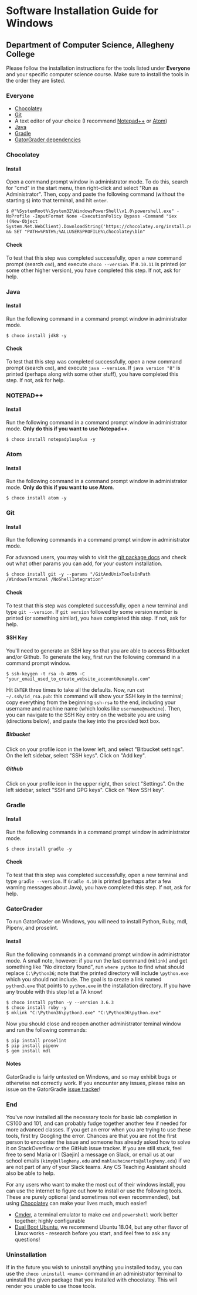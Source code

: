 # Software Installation Guide for Windows

## Department of Computer Science, Allegheny College

Please follow the installation instructions for the tools listed under **Everyone** and your specific computer science course. Make sure to install the tools in the order they are listed.

### Everyone

- [Chocolatey](#chocolatey)
- [Git](#git)
- A text editor of your choice (I recommend [Notepad++](#notepad) or [Atom](https://atom.io/))
- [Java](#java)
- [Gradle](#gradle-steps)
- [GatorGrader dependencies](#gatorgrader)

### Chocolatey

#### Install

Open a command prompt window in administrator mode. To do this, search for "cmd" in the start menu, then right-click and select "Run as Administrator". Then, copy and paste the following command (without the starting `$`) into that terminal, and hit `enter`.

```
$ @"%SystemRoot%\System32\WindowsPowerShell\v1.0\powershell.exe" -NoProfile -InputFormat None -ExecutionPolicy Bypass -Command "iex ((New-Object System.Net.WebClient).DownloadString('https://chocolatey.org/install.ps1'))" && SET "PATH=%PATH%;%ALLUSERSPROFILE%\chocolatey\bin"
```

#### Check

To test that this step was completed successfully, open a new command prompt (search `cmd`), and execute `choco --version`. If `0.10.11` is printed (or some other higher version), you have completed this step. If not, ask for help.

### Java

#### Install

Run the following command in a command prompt window in administrator mode.

```
$ choco install jdk8 -y
```

#### Check

To test that this step was completed successfully, open a new command prompt (search `cmd`), and execute `java --version`. If `java version "8"` is printed (perhaps along with some other stuff), you have completed this step. If not, ask for help.

### NOTEPAD++

#### Install

Run the following command in a command prompt window in administrator mode. **Only do this if you want to use Notepad++**.

```
$ choco install notepadplusplus -y
```

### Atom

#### Install

Run the following command in a command prompt window in administrator mode. **Only do this if you want to use Atom**.

```
$ choco install atom -y
```

### Git

#### Install

Run the following commands in a command prompt window in administrator mode.

For advanced users, you may wish to visit the [git package docs](https://chocolatey.org/packages/git) and check out what other params you can add, for your custom installation.

```
$ choco install git -y --params "/GitAndUnixToolsOnPath /WindowsTerminal /NoShellIntegration"
```

#### Check

To test that this step was completed successfully, open a new terminal and type `git --version`. If `git version` followed by some version number is printed (or something similar), you have completed this step. If not, ask for help.

#### SSH Key

You'll need to generate an SSH key so that you are able to access Bitbucket and/or Github. To generate the key, first run the following command in a command prompt window.

```
$ ssh-keygen -t rsa -b 4096 -C "your_email_used_to_create_website_account@example.com"
```

Hit `ENTER` three times to take all the defaults. Now, run `cat ~/.ssh/id_rsa.pub`: this command will show your SSH key in the terminal; copy everything from the beginning `ssh-rsa` to the end, including your username and machine name (which looks like `username@machine`). Then, you can navigate to the SSH Key entry on the website you are using (directions below), and paste the key into the provided text box.

##### Bitbucket

Click on your profile icon in the lower left, and select "Bitbucket settings". On the left sidebar, select "SSH keys". Click on "Add key".

##### Github

Click on your profile icon in the upper right, then select "Settings". On the left sidebar, select "SSH and GPG keys". Click on "New SSH key".

### Gradle

#### Install

Run the following commands in a command prompt window in administrator mode.

```
$ choco install gradle -y
```

#### Check

To test that this step was completed successfully, open a new terminal and type `gradle --version`. If `Gradle 4.10` is printed (perhaps after a few warning messages about Java), you have completed this step. If not, ask for help.

### GatorGrader

To run GatorGrader on Windows, you will need to install Python, Ruby, mdl, Pipenv, and proselint.

#### Install

Run the following commands in a command prompt window in administrator mode. A small note, however: if you run the last command (`mklink`) and get something like "No directory found", run `where python` to find what should replace `C:\Python36`; note that the printed directory will include `\python.exe` which you should not include. The goal is to create a link named `python3.exe` that points to `python.exe` in the installation directory. If you have any trouble with this step let a TA know!

```
$ choco install python -y --version 3.6.3
$ choco install ruby -y
$ mklink "C:\Python36\python3.exe" "C:\Python36\python.exe"
```

Now you should close and reopen another administrator teminal window and run the following commands:

```
$ pip install proselint
$ pip install pipenv
$ gem install mdl
```

#### Notes

GatorGradle is fairly untested on Windows, and so may exhibit bugs or otherwise not correctly work. If you encounter any issues, please raise an issue on the GatorGradle [issue tracker](https://github.com/GatorEducator/gatorgradle/issues)!

### End

You've now installed all the necessary tools for basic lab completion in CS100 and 101, and can probably fudge together another few if needed for more advanced classes. If you get an error when you are trying to use these tools, first try Googling the error. Chances are that you are not the first person to encounter the issue and someone has already asked how to solve it on StackOverflow or the GitHub issue tracker. If you are still stuck, feel free to send Maria or I (Saejin) a message on Slack, or email us at our school emails (`kimy@allegheny.edu` and `mahlauheinerts@allegheny.edu`) if we are not part of any of your Slack teams. Any CS Teaching Assistant should also be able to help.

For any users who want to make the most out of their windows install, you can use the internet to figure out how to install or use the following tools. These are purely optional (and sometimes not even recommended), but using [Chocolatey](https://chocolatey.org/packages) can make your lives much, much easier!

- [Cmder](http://cmder.net/), a terminal emulator to make `cmd` and `powershell` work better together; highly configurable
- [Dual Boot Ubuntu](https://www.lifewire.com/ultimate-windows-8-1-ubuntu-dual-boot-guide-2200654), we recommend Ubuntu 18.04, but any other flavor of Linux works - research before you start, and feel free to ask any questions!

### Uninstallation

If in the future you wish to uninstall anything you installed today, you can use the `choco uninstall <name>` command in an administrator terminal to uninstall the given package that you installed with chocolatey. This will render you unable to use those tools.
